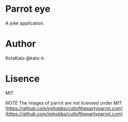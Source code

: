 # Parrot eye
A joke application.

# Author
KotaKato @kato-k

# Lisence
MIT

*NOTE*
The images of parrot are *not* licensed under MIT
[https://github.com/jmhobbs/cultofthepartyparrot.com](https://github.com/jmhobbs/cultofthepartyparrot.com)
